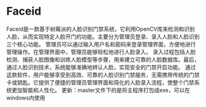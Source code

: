 # Faceid
  Faceid是一款基于树莓派的人脸识别门禁系统，它利用OpenCV库来检测和识别人脸，从而实现特定人脸开门的功能。主要分为管理员登录、录入人脸和人脸识别三个核心功能。
管理员可以通过输入用户名和密码来登录管理界面，方便地进行管理操作。在管理界面中，管理员能够轻松地进行人脸录入。
录入过程包括人脸检测、捕获人脸图像和训练人脸模型等步骤，用来建立可靠的人脸数据库。最后，通过人脸识别技术，系统能够准确地辨认人脸，实现安全的门禁开启功能。
通过这款软件，用户能够享受到高效、可靠的人脸识别门禁服务，无需携带传统的门禁卡或钥匙。它提供了便捷的管理员管理界面和简化的人脸录入流程，使整个门禁系统更加智能和人性化。
更新：master文件下的是将主程序打包成exe，可以在windows内使用
